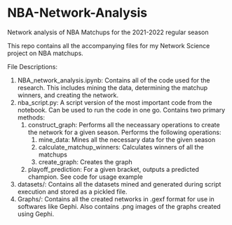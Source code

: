# NBA-Network-Analysis
Network analysis of NBA Matchups for the 2021-2022 regular season

This repo contains all the accompanying files for my Network Science project on NBA matchups. 

File Descriptions:
1. NBA_network_analysis.ipynb: Contains all of the code used for the research. This includes mining the data, determining the matchup winners, and creating the network.
2. nba_script.py: A script version of the most important code from the notebook. Can be used to run the code in one go. Contains two primary methods:
   1. construct_graph: Performs all the neceassary operations to create the network for a given season. Performs the following operations:
      1. mine_data: Mines all the necessary data for the given season
      2. calculate_matchup_winners: Calculates winners of all the matchups
      3. create_graph: Creates the graph
   2. playoff_prediction: For a given bracket, outputs a predicted champion. See code for usage example
3. datasets/: Contains all the datasets mined and generated during script execution and stored as a pickled file.
4. Graphs/: Contains all the created networks in .gexf format for use in softwares like Gephi. Also contains .png images of the graphs created using Gephi.
